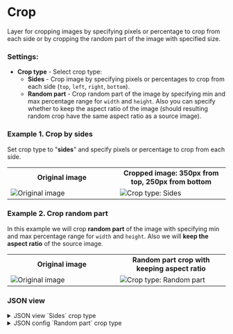 # Crop

Layer for cropping images by specifying pixels or percentage to crop from each side or by cropping the random part of the image with specified size.

### Settings:

- **Crop type** - Select crop type:
    - **Sides** - Crop image by specifying pixels or percentages to crop from each side (`top`, `left`, `right`, `bottom`).
    - **Random part** - Crop random part of the image by specifying min and max percentage range for `width` and `height`. Also you can specify whether to keep the aspect ratio of the image (should resulting random crop have the same aspect ratio as a source image).

### Example 1. Crop by sides

Set crop type to "**sides**" and specify pixels or percentage to crop from each side.

<table>
<tr>
<td style="text-align:center; width:50%"><strong>Original image</strong></td>
<td style="text-align:center; width:50%"><strong>Cropped image: 350px from top, 250px from bottom</strong></td>
</tr>
<tr>
<td> <img src="https://github.com/supervisely-ecosystem/ml-nodes/assets/79905215/52483886-392d-43a8-aeb4-a5fb01950a30" alt="Original image" /> </td>
<td> <img src="https://github.com/supervisely-ecosystem/ml-nodes/assets/79905215/a4f39565-216a-427f-a1a3-b32f180991e0" alt="Crop type: Sides" /> </td>
</tr>
</table>

### Example 2. Crop random part

In this example we will crop **random part** of the image with specifying min and max percentage range for `width` and `height`.
Also we will **keep the aspect ratio** of the source image.

<table>
<tr>
<td style="text-align:center; width:50%"><strong>Original image</strong></td>
<td style="text-align:center; width:50%"><strong>Random part crop with keeping aspect ratio</strong></td>
</tr>
<tr>
<td> <img src="https://github.com/supervisely-ecosystem/ml-nodes/assets/79905215/f29db46e-dc66-415f-a808-6f89a4a112ea" alt="Original image" /> </td>
<td> <img src="https://github.com/supervisely-ecosystem/ml-nodes/assets/79905215/a2380eb8-bc82-4321-99c1-e1a4cea2e204" alt="Crop type: Random part" /> </td>
</tr>
</table>

### JSON view

<details>
  <summary>JSON view `Sides` crop type</summary>
<pre>
{
  "action": "crop",
  "src": ["$images_project_7"],
  "dst": "$crop_8",
  "settings": {
    "sides": {
      "top": "350px",
      "left": "0px",
      "right": "0px",
      "bottom": "250px"
    }
  }
}
</pre>
</details>

<details>
  <summary>JSON config `Random part` crop type</summary>
<pre>
{
  "action": "crop",
  "src": ["$images_project_7"],
  "dst": "$crop_8",
  "settings": {
    "random_part": {
      "height": {
        "min_percent": 60,
        "max_percent": 65
      },
      "width": {
        "min_percent": 60,
        "max_percent": 65
      },
      "keep_aspect_ratio": true
    }
  }
}
</pre>
</details>
